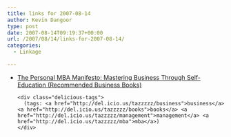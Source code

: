 ```yaml
---
title: links for 2007-08-14
author: Kevin Dangoor
type: post
date: 2007-08-14T09:19:37+00:00
url: /2007/08/14/links-for-2007-08-14/
categories:
  - Linkage

---
```

<ul class="delicious">
  <li>
    <div class="delicious-link">
      <a href="http://personalmba.com/manifesto/">The Personal MBA Manifesto: Mastering Business Through Self-Education (Recommended Business Books)</a>
    </div>
    
    <div class="delicious-tags">
      (tags: <a href="http://del.icio.us/tazzzzz/business">business</a> <a href="http://del.icio.us/tazzzzz/books">books</a> <a href="http://del.icio.us/tazzzzz/management">management</a> <a href="http://del.icio.us/tazzzzz/mba">mba</a>)
    </div>
  </li>
</ul>